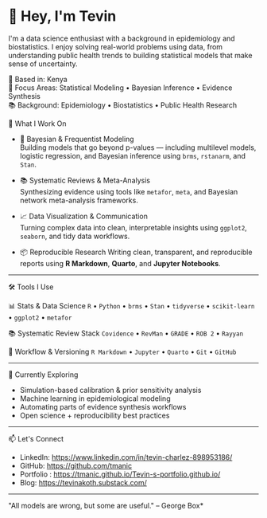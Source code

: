 # 👋 Hey, I'm Tevin

I'm a data science enthusiast with a background in epidemiology and biostatistics. I enjoy solving real-world problems using data, from understanding public health trends to building statistical models that make sense of uncertainty.

📍 Based in: Kenya  
🧠 Focus Areas: Statistical Modeling • Bayesian Inference • Evidence Synthesis  
📚 Background: Epidemiology • Biostatistics • Public Health Research


🔬 What I Work On

- 🧪 Bayesian & Frequentist Modeling  
  Building models that go beyond p-values — including multilevel models, logistic regression, and Bayesian inference using `brms`, `rstanarm`, and `Stan`.

- 📚 Systematic Reviews & Meta-Analysis  
  Synthesizing evidence using tools like `metafor`, `meta`, and Bayesian network meta-analysis frameworks.

- 📈 Data Visualization & Communication  
  Turning complex data into clean, interpretable insights using `ggplot2`, `seaborn`, and tidy data workflows.

- 📦 Reproducible Research
  Writing clean, transparent, and reproducible reports using **R Markdown**, **Quarto**, and **Jupyter Notebooks**.

---

🛠 Tools I Use

 📊 Stats & Data Science
`R` • `Python` • `brms` • `Stan` • `tidyverse` • `scikit-learn` • `ggplot2` • `metafor`

📚 Systematic Review Stack
`Covidence` • `RevMan` • `GRADE` • `ROB 2` • `Rayyan`

 🧰 Workflow & Versioning
`R Markdown` • `Jupyter` • `Quarto` • `Git` • `GitHub`

---

 🧠 Currently Exploring
- Simulation-based calibration & prior sensitivity analysis  
- Machine learning in epidemiological modeling  
- Automating parts of evidence synthesis workflows  
- Open science + reproducibility best practices

---

 📫 Let's Connect
- LinkedIn: https://www.linkedin.com/in/tevin-charlez-898953186/
- GitHub: https://github.com/tmanic
- Portfolio : https://tmanic.github.io/Tevin-s-portfolio.github.io/
- Blog: https://tevinakoth.substack.com/

---

"All models are wrong, but some are useful." – George Box*
